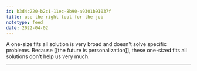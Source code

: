 ```yaml
---
id: b3d4c220-b2c1-11ec-8b90-a9301b91037f
title: use the right tool for the job
notetype: feed
date: 2022-04-02
---
```

A one-size fits all solution is very broad and doesn't solve specific problems. Because [[the future is personalization]], these one-sized fits all solutions don't help us very much.

---

